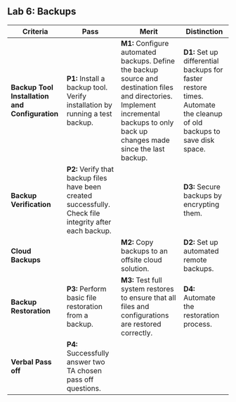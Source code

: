 ## Lab 6: Backups

| **Criteria** | **Pass** | **Merit** | **Distinction** |
|------|--------------------------------------|--------------------------------------|--------------------------------------|
| **Backup Tool Installation and Configuration** | **P1:** Install a backup tool. Verify installation by running a test backup. | **M1:** Configure automated backups. Define the backup source and destination files and directories. Implement incremental backups to only back up changes made since the last backup. | **D1:** Set up differential backups for faster restore times. Automate the cleanup of old backups to save disk space. |
| **Backup Verification** | **P2:** Verify that backup files have been created successfully. Check file integrity after each backup. | | **D3:** Secure backups by encrypting them. |
| **Cloud Backups** | | **M2:** Copy backups to an offsite cloud solution. | **D2:** Set up automated remote backups. |
| **Backup Restoration** | **P3:** Perform basic file restoration from a backup. | **M3:** Test full system restores to ensure that all files and configurations are restored correctly. | **D4:** Automate the restoration process. |
| **Verbal Pass off** | **P4:** Successfully answer two TA chosen pass off questions.|